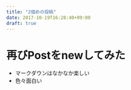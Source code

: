 ```yaml
---
title: "2個めの投稿"
date: 2017-10-19T16:28:40+09:00
draft: true
---
```

# 再びPostをnewしてみた
- マークダウンはなかなか楽しい
- 色々面白い
